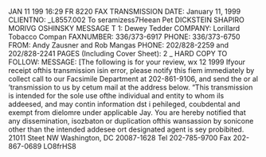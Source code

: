 JAN 11 199 16:29 FR 8220
FAX TRANSMISSION
DATE: January 11, 1999
CLIENTNO: _L8557.002
To seramizess7Heean Pet
DICKSTEIN
SHAPIRO
MORIVG
OSHINSKY
MESSAGE T
1: Dewey Tedder
COMPANY: Lorillard Tobacco Compan
FAXNUMBER: 336/373-6917
PHONE: 336/373-6750
FROM: Andy Zausner and Rob Mangas
PHONE: 202/828-2259 and 202/828-2241
PAGES (Including Cover Sheet): 2 _ HARD COPY TO FOLLOW:
MESSAGE: [The following is for your review,
wx 12 1999
Ifyour receipt ofthis transmission isin error, please notify this fiem immediately by
collect call to our Facsimile Department at 202-861-9106, and send the or
al
‘transmission to us by cetum mail at the address below.
“This transmission is intended for the sole use ofthe individual and entity to whom ils addeesed, and
may contin information dst i pehileged, coubdental and exempt from dielomre under applicable
Jay. You are hereby notified that any dissemination, isozbaton or duplication ofthis wansassion by
sonicone other than the intended addesee ort designated agent is sey probibited.
21011 Steet NW Washington, DC 20087-1628 Tel 202-785-9700 Fax 202-867-0689
LO8frHS8